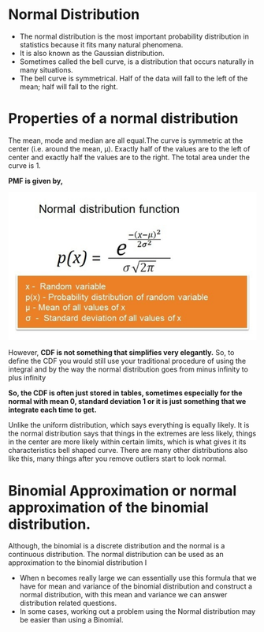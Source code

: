 # Normal Distribution

- The normal distribution is the most important probability distribution in statistics because it fits many natural phenomena.
- It is also known as the Gaussian distribution.
- Sometimes called the bell curve,  is a distribution that occurs naturally in many situations.
- The bell curve is symmetrical. Half of the data will fall to the left of the mean; half will fall to the right.

# Properties of a normal distribution
The mean, mode and median are all equal.The curve is symmetric at the center (i.e. around the mean, μ). Exactly half of the values are to the left of center and exactly half the values are to the right. The total area under the curve is 1.

**PMF is given by,**

![alt text]( https://raw.githubusercontent.com/AbhishekKumar4/Data-Analytics/master/Probability%20Distributions%20and%20Random%20Variables/6.%20Normal%20Distribution/normal_distribution.png)

However, **CDF is not something that simplifies very elegantly.** So, to define the CDF you would still use your traditional procedure of using the integral and by the way the normal distribution goes from minus infinity to plus infinity

**So, the CDF is often just stored in tables, sometimes especially for the normal with mean 0, standard deviation 1 or it is just something that we integrate each time to get.**

Unlike the uniform distribution, which says everything is equally likely. It is the normal distribution says that things in the extremes are less likely, things in the center are more likely within certain limits, which is what gives it its characteristics bell shaped curve. There are many other distributions also like this, many things after you remove outliers start to look normal.

# Binomial Approximation or normal approximation of the binomial distribution.

Although, the binomial is a discrete distribution and the normal is a continuous distribution. The normal distribution can be used as an approximation to the binomial distribution
I
- When n becomes really large we can essentially use this formula that we have for mean and variance of the binomial distribution and construct a normal distribution, with this mean and variance we can answer distribution related questions.
- In some cases, working out a problem using the Normal distribution may be easier than using a Binomial.
